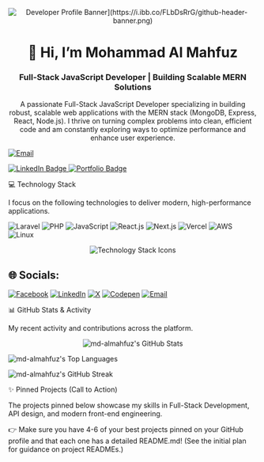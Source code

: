 <!--
This README.md file is the core of your professional GitHub profile.
Customize all [PLACEHOLDER] text and update the social links/badges.
-->

<!-- 1. Banner/Cover Image Placeholder -->

<p align="center">
<!-- NOTE: This is a sophisticated placeholder. For a permanent banner, replace this URL with your own custom image. -->
<img src="[https://www.google.com/search?q=https://placehold.co/1000x200/17202A/1ABC9C%3Ftext%3DFull-Stack%2BMERN%2BDeveloper%2B%257C%2BMd.%2BAlmahfuz" alt="Developer Profile Banner](https://i.ibb.co/FLbDsRrG/github-header-banner.png)" />
</p>

<!-- 2. Official Name & Short Designation (Visible in your GitHub settings) -->

<h1 align="center">👋 Hi, I’m Mohammad Al Mahfuz</h1>
<h3 align="center">Full-Stack JavaScript Developer | Building Scalable MERN Solutions</h3>

<!-- 3. Short Description about yourself -->

<p align="center">
A passionate Full-Stack JavaScript Developer specializing in building robust, scalable web applications with the MERN stack (MongoDB, Express, React, Node.js).
I thrive on turning complex problems into clean, efficient code and am constantly exploring ways to optimize performance and enhance user experience.
</p>

<!-- 4. Social & Email Address Badges -->

<p align="center">
<!-- Customize these badges with your real links and email -->

  [![Email](https://img.shields.io/badge/Email-D14836?logo=gmail&logoColor=white)](mailto:malmahfuz@gmail.com)
<a href="mailto:almahfuz@gmail.com">

</a>
<a href="www.linkedin.com/in/almahfuz1109">
<img src="https://www.google.com/search?q=https://img.shields.io/badge/LinkedIn-0A66C2%3Fstyle%3Dfor-the-badge%26logo%3Dlinkedin%26logoColor%3Dwhite" alt="LinkedIn Badge"/>
</a>
<a href="[YOUR_PERSONAL_WEBSITE_URL]">
<img src="https://www.google.com/search?q=https://img.shields.io/badge/Portfolio-100000%3Fstyle%3Dfor-the-badge%26logo%3DAbout.me%26logoColor%3Dwhite" alt="Portfolio Badge"/>
</a>
</p>

💻 Technology Stack

I focus on the following technologies to deliver modern, high-performance applications.

![Laravel](https://img.shields.io/badge/Framework-Laravel-informational?style=flat&logo=laravel&color=FF2D20)
![PHP](https://img.shields.io/badge/Code-PHP-informational?style=flat&logo=php&color=777BB4)
![JavaScript](https://img.shields.io/badge/Code-JavaScript-informational?style=flat&logo=javascript&color=F7DF1E)
![React.js](https://img.shields.io/badge/Library-ReactJs-61DAFB?logo=react&logoColor=white)
![Next.js](https://img.shields.io/badge/Framework-Next.js-informational?style=flat&logo=next.js&color=000000)
![Vercel](https://img.shields.io/badge/Deployment-Vercel-informational?style=flat&logo=vercel&color=000000)
![AWS](https://img.shields.io/badge/Cloud-AWS-informational?style=flat&logo=amazon-aws&color=232F3E)
![Linux](https://img.shields.io/badge/System-Linux-informational?style=flat&logo=linux&color=FCC624)

<p align="center">
<!-- 7. Technology Stack according with Logo (MERN Stack + common tools) -->
<img src="https://www.google.com/search?q=https://skillicons.dev/icons%3Fi%3Djs,ts,react,nextjs,nodejs,express,mongodb,firebase,tailwind,git,github,vscode" alt="Technology Stack Icons" />


## 🌐 Socials:
[![Facebook](https://img.shields.io/badge/Facebook-%231877F2.svg?logo=Facebook&logoColor=white)](https://www.facebook.com/jahidhasan2950)
[![LinkedIn](https://img.shields.io/badge/LinkedIn-%230077B5.svg?logo=linkedin&logoColor=white)](https://www.linkedin.com/in/jahid-hasan-600262326/)
[![X](https://img.shields.io/badge/X-black.svg?logo=X&logoColor=white)](https://x.com/JahidHasan84323)
[![Codepen](https://img.shields.io/badge/Codepen-000000?logo=codepen&logoColor=white)](https://codepen.io/JahidDesign)
[![Email](https://img.shields.io/badge/Email-D14836?logo=gmail&logoColor=white)](mailto:malmahfuz@gmail.com)


<!-- Example of other tools you might use (uncomment and customize if needed) -->
<!-- <img src="https://www.google.com/search?q=https://skillicons.dev/icons%3Fi%3Dpython,django,aws,docker,jest,c" alt="Other Tech Icons" /> -->
</p>

📊 GitHub Stats & Activity

My recent activity and contributions across the platform.

<p align="center">
<!-- 8. GitHub Stats & Current Status -->
<!-- GitHub Stats Card -->
<img src="https://www.google.com/search?q=https://github-readme-stats.vercel.app/api%3Fusername%3Dmd-almahfuz%26show_icons%3Dtrue%26theme%3Ddark%26include_all_commits%3Dtrue%26count_private%3Dtrue"
alt="md-almahfuz's GitHub Stats" />

<!-- Top Languages Card -->

<img src="https://www.google.com/search?q=https://github-readme-stats.vercel.app/api/top-langs/%3Fusername%3Dmd-almahfuz%26layout%3Dcompact%26theme%3Ddark"
alt="md-almahfuz's Top Languages" />

<!-- GitHub Streak (Shows contribution consistency) -->

<img src="https://www.google.com/search?q=https://github-readme-streak-stats.herokuapp.com/%3Fuser%3Dmd-almahfuz%26theme%3Ddark"
alt="md-almahfuz's GitHub Streak" />

</p>

✨ Pinned Projects (Call to Action)

The projects pinned below showcase my skills in Full-Stack Development, API design, and modern front-end engineering.

👉 Make sure you have 4-6 of your best projects pinned on your GitHub profile and that each one has a detailed README.md! (See the initial plan for guidance on project READMEs.)
